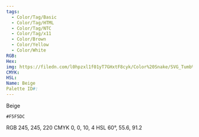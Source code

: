 ```yaml
---
tags:
  - Color/Tag/Basic
  - Color/Tag/HTML
  - Color/Tag/NTC
  - Color/Tag/x11
  - Color/Brown
  - Color/Yellow
  - Color/White
RGB: 
Hex: 
img: https://filedn.com/l0hpzxl1f01yT7GHxtF8cyk/Color%20Snake/SVG_Tumb%20Mass%20No%20Name/F5F5DC.svg
CMYK: 
HSL: 
Name: Beige
Palette ID#:
---
```

Beige
```palette
#F5F5DC
```
RGB 245, 245, 220
CMYK	0, 0, 10, 4
HSL	60°, 55.6, 91.2